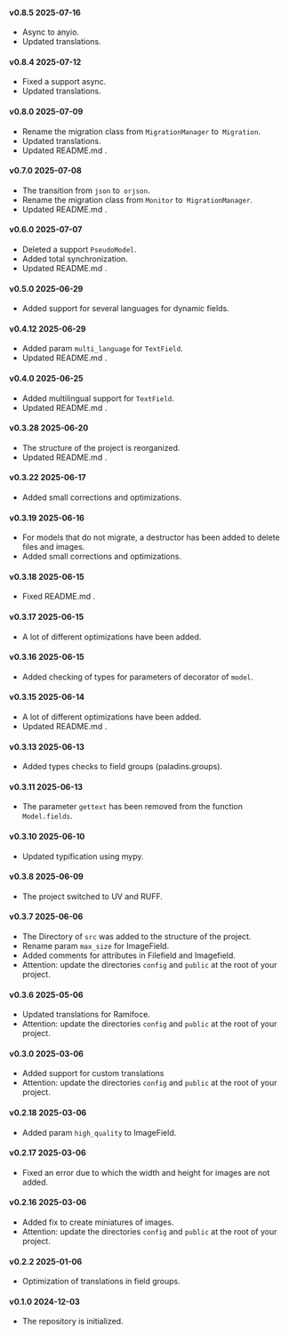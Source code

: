 #### v0.8.5 2025-07-16

- Async to anyio.
- Updated translations.

#### v0.8.4 2025-07-12

- Fixed a support async.
- Updated translations.

#### v0.8.0 2025-07-09

- Rename the migration class from `MigrationManager` to` Migration`.
- Updated translations.
- Updated README.md .

#### v0.7.0 2025-07-08

- The transition from `json` to` orjson`.
- Rename the migration class from `Monitor` to` MigrationManager`.
- Updated README.md .

#### v0.6.0 2025-07-07

- Deleted a support `PseudoModel`.
- Added total synchronization.
- Updated README.md .

#### v0.5.0 2025-06-29

- Added support for several languages ​​for dynamic fields.

#### v0.4.12 2025-06-29

- Added param `multi_language` for `TextField`.
- Updated README.md .

#### v0.4.0 2025-06-25

- Added multilingual support for `TextField`.
- Updated README.md .

#### v0.3.28 2025-06-20

- The structure of the project is reorganized.
- Updated README.md .

#### v0.3.22 2025-06-17

- Added small corrections and optimizations.

#### v0.3.19 2025-06-16

- For models that do not migrate, a destructor has been added to delete files and images.
- Added small corrections and optimizations.

#### v0.3.18 2025-06-15

- Fixed README.md .

#### v0.3.17 2025-06-15

- A lot of different optimizations have been added.

#### v0.3.16 2025-06-15

- Added checking of types for parameters of decorator of `model`.

#### v0.3.15 2025-06-14

- A lot of different optimizations have been added.
- Updated README.md .

#### v0.3.13 2025-06-13

- Added types checks to field groups (paladins.groups).

#### v0.3.11 2025-06-13

- The parameter `gettext` has been removed from the function `Model.fields`.

#### v0.3.10 2025-06-10

- Updated typification using mypy.

#### v0.3.8 2025-06-09

- The project switched to UV and RUFF.

#### v0.3.7 2025-06-06

- The Directory of `src` was added to the structure of the project.
- Rename param `max_size` for ImageField.
- Added comments for attributes in Filefield and Imagefield.
- Attention: update the directories `config` and `public` at the root of your project.

#### v0.3.6 2025-05-06

- Updated translations for Ramifoce.
- Attention: update the directories `config` and `public` at the root of your project.

#### v0.3.0 2025-03-06

- Added support for custom translations
- Attention: update the directories `config` and `public` at the root of your project.

#### v0.2.18 2025-03-06

- Added param `high_quality` to ImageField.

#### v0.2.17 2025-03-06

- Fixed an error due to which the width and height for images are not added.

#### v0.2.16 2025-03-06

- Added fix to create miniatures of images.
- Attention: update the directories `config` and `public` at the root of your project.

#### v0.2.2 2025-01-06

- Optimization of translations in field groups.

#### v0.1.0 2024-12-03

- The repository is initialized.
